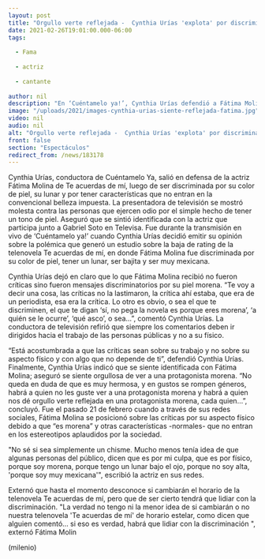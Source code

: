 ```yaml
---
layout: post
title: "Orgullo verte reflejada -  Cynthia Urías 'explota' por discriminación a Fátima Molina por ser morena"
date: 2021-02-26T19:01:00.000-06:00
tags:
  
  - Fama
  
  - actriz
  
  - cantante
  
author: nil
description: "En ‘Cuéntamelo ya!’, Cynthia Urías defendió a Fátima Molina tras ser discriminada y acusada de ser la responsable de la baja de rating en la telenovela 'Te acuerdas de mí'. "
image: "/uploads/2021/images-cynthia-urias-siente-reflejada-fatima.jpg"
video: nil
audio: nil
alt: "Orgullo verte reflejada -  Cynthia Urías 'explota' por discriminación a Fátima Molina por ser morena"
front: false
section: "Espectáculos"
redirect_from: /news/183178
---
```


Cynthia Urías, conductora de Cuéntamelo Ya, salió en defensa de la actriz Fátima Molina de Te acuerdas de mí, luego de ser discriminada por su color de piel, su lunar y por tener características que no entran en la convencional belleza impuesta. La presentadora de televisión se mostró molesta contra las personas que ejercen odio por el simple hecho de tener un tono de piel. Aseguró que se sintió identificada con la actriz que participa junto a Gabriel Soto en Televisa. Fue durante la transmisión en vivo de ‘Cuéntamelo ya!’ cuando Cynthia Urías decidió emitir su opinión sobre la polémica que generó un estudio sobre la baja de rating de la telenovela Te acuerdas de mí, en donde Fátima Molina fue discriminada por su color de piel, tener un lunar, ser bajita y ser muy mexicana. 

Cynthia Urías dejó en claro que lo que Fátima Molina recibió no fueron críticas sino fueron mensajes discriminatorios por su piel morena. “Te voy a decir una cosa, las críticas no la lastimaron, la crítica ahí estaba, que era de un periodista, esa era la crítica. Lo otro es obvio, o sea el que te discriminen, el que te digan ‘sí, no pega la novela es porque eres morena’, ‘a quién se le ocurre’, ‘qué asco’, o sea…”, comentó Cynthia Urías. La conductora de televisión refirió que siempre los comentarios deben ir dirigidos hacia el trabajo de las personas públicas y no a su físico. 

“Está acostumbrada a que las críticas sean sobre su trabajo y no sobre su aspecto físico y con algo que no depende de ti”, defendió Cynthia Urías. 
Finalmente, Cynthia Urías indicó que se siente identificada con Fátima Molina; aseguró se siente orgullosa de ver a una protagonista morena. “No queda en duda de que es muy hermosa, y en gustos se rompen géneros, habrá a quien no les guste ver a una protagonista morena y habrá a quien nos dé orgullo verte reflejada en una protagonista morena, cada quien…”, concluyó. 
Fue el pasado 21 de febrero cuando a través de sus redes sociales, Fátima Molina se posicionó sobre las críticas por su aspecto físico debido a que “es morena” y otras características -normales- que no entran en los estereotipos aplaudidos por la sociedad.  

"No sé si sea simplemente un chisme. Mucho menos tenía idea de que algunas personas del público, dicen que es por mi culpa, que es por físico, porque soy morena, porque tengo un lunar bajo el ojo, porque no soy alta, 'porque soy muy mexicana'", escribió la actriz en sus redes. 

Externó que hasta el momento desconoce si cambiarán el horario de la telenovela Te acuerdas de mí, pero que de ser cierto tendrá que lidiar con la discriminación. "La verdad no tengo ni la menor idea de si cambiarán o no nuestra telenovela 'Te acuerdas de mí' de horario estelar, como dicen que alguien comentó… si eso es verdad, habrá que lidiar con la discriminación ", externó Fátima Molin 

(milenio)